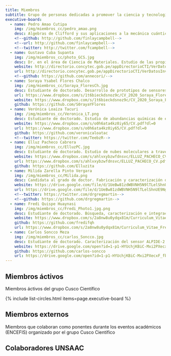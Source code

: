 ```yaml
---
title: Miembros
subtitle: Grupo de personas dedicadas a promover la ciencia y tecnología en la región del Cusco
executive-board:
  - name: Pedro Amao Cutipa
    img: /img/miembros_cc/pedro_amao.png
    desc: Algebras de Clifford y sus aplicaciones a la mecánica cuántica. Estudiante de doctorado. Lima, Perú
    <!--github: http://github.com/finlaycampbell-->
    <!--url: http://github.com/finlaycampbell-->
    <!--twitter: http://twitter.com/fcampbell-->
  - name: Gustavo Cuba Supanta
    img: /img/miembros_cc/photo_GCS.jpg
    desc: Dr. en el área de Ciencia de Materiales. Estudio de las propiedades físicas y de transporte de nanomateriales tipo 2D y 1D mediante métodos computacionales. Lima-Perú.
    website: http://directorio.concytec.gob.pe/appDirectorioCTI/VerDatosInvestigador.do;jsessionid=eb1d0cece24752bc9571e11b912e?id_investigador=52462
    url: http://directorio.concytec.gob.pe/appDirectorioCTI/VerDatosInvestigador.do;jsessionid=eb1d0cece24752bc9571e11b912e?id_investigador=52462
    <!--github: https://github.com/annecori/-->
  - name: Soraya Ysabel Flores Chalco
    img: /img/miembros_cc/Soraya_FloresCh.jpg
    desc: Estudiante de doctorado. Desarrollo de prototipos de sensores químicos amperométricos sensibles y selectivos para la detección y monitoreo de gases contaminantes. San Juan - Puerto Rico - US.
    url: https://www.dropbox.com/s/1t6bieckdsnoz9c/CV_2020_Soraya_Flores.pdf?dl=0
    website: https://www.dropbox.com/s/1t6bieckdsnoz9c/CV_2020_Soraya_Flores.pdf?dl=0
    github: https://github.com/S0rayaYFlores
  - name: Verónica Loaiza Tacuri
    img: /img/miembros_cc/Veronica_LT.png
    desc: Estudiante de doctorado. Estudio de abundancias químicas de estrellas a través de espectros obtenidos en el infrarrojo y visible. Rio de Janeiro-Brasil
    website: https://www.dropbox.com/s/o0h6ata4kz0iy65/CV.pdf?dl=0
    url: https://www.dropbox.com/s/o0h6ata4kz0iy65/CV.pdf?dl=0
    github: https://github.com/veronicaloatac
    <!--twitter: https://twitter.com/TeebzR-->
  - name: Elluz Pacheco Cabrera
    img: /img/miembros_cc/ElluzPC.jpg
    desc: Estudiante de doctorado. Estudio de nubes moleculares a través de espectros obtenidos por el radiotelescópio de Arecibo. San Juan - Puerto Rico - US.
    website: https://www.dropbox.com/s/ahlvxybzwfdnsvc/ELLUZ_PACHECO_CV.pdf?dl=0
    url: https://www.dropbox.com/s/ahlvxybzwfdnsvc/ELLUZ_PACHECO_CV.pdf?dl=0
    github: https://github.com/Elluzita
  - name: Milida Zarella Pinto Vergara
    img: /img/miembros_cc/Milida.png
    desc: Candidata al grado de doctor. Fabricación y caracterización de películas delgadas mediante la técnica de <i>magnetron sputtering</i>. Lima-Perú.
    website: https://drive.google.com/file/d/1UeBw81zdWBVNH5N9lTLelShnUE9NgSSg/view?usp=sharing
    url: https://drive.google.com/file/d/1UeBw81zdWBVNH5N9lTLelShnUE9NgSSg/view?usp=sharing
    <!--twitter: https://twitter.com/drgregmartin-->
    <!--github: https://github.com/drgregmartin-->
  - name: Fredi Quispe Huaynasi
    img: /img/miembros_cc/Fredi_Photo1.jpg.png
    desc: Estudiante de doctorado. Búsqueda, caracterización e integración de órbitas de estrellas de hipervelocidad en la Galaxia. Rio de Janeiro-Brasil.
    website: https://www.dropbox.com/s/2a8nw8u0ydqx81m/Curriculum_Vitae_Fredi_Quispe_H.pdf?dl=0
    github: https://github.com/fredifqh
    url: https://www.dropbox.com/s/2a8nw8u0ydqx81m/Curriculum_Vitae_Fredi_Quispe_H.pdf?dl=0
  - name: Carlos Soncco Meza
    img: /img/miembros_cc/carlos_Soncco.jpg
    desc: Estudiante de doctorado. Caracterización del sensor ALPIDE-2 y la implementación geométrica para la simulación del <i>Muon Forward Tracker</i> en el nuevo sistema de adquisición de data de ALICE. Lima-Perú.
    website: https://drive.google.com/open?id=1-p1-HYUchjKBiC-Mxi2PXecxF_fb1KIN 
    github: https://github.com/carlos-soncco
    url: https://drive.google.com/open?id=1-p1-HYUchjKBiC-Mxi2PXecxF_fb1KIN
---
```


## Miembros áctivos

Miembros áctivos del grupo Cusco Científico

{% include list-circles.html items=page.executive-board %}

## Miembros externos

Miembros que colaboran como ponentes durante los eventos académicos (ENCEFIS) organizado por el grupo Cusco Científico

## Colaboradores UNSAAC

